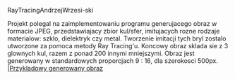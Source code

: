 RayTracingAndrzejWrzesi-ski

Projekt polegal na zaimplementowaniu programu generujacego obraz w formacie JPEG, przedstawiajacy zbior kul/sfer,
imitujacych rozne rodzaje materialow: szklo, dielektryk czy metal. Tworzenie imitacji tych bryl zostalo utworzone za pomoca metody Ray Tracing'u.
Koncowy obraz sklada sie z 3 glownych kul, razem z ponad 200 innymi mniejszymi. Obraz jest generowany w standardowych proporcjach 9 : 16,
dla szerokosci 500px.
|[Przykladowy generowany obraz](FinalImage.jpeg)
